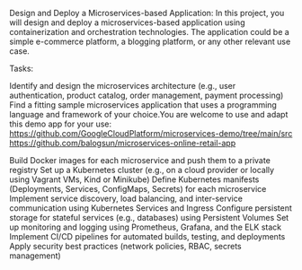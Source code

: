 Design and Deploy a Microservices-based Application:
In this project, you will design and deploy a microservices-based application using containerization and orchestration technologies. The application could be a simple e-commerce platform, a blogging platform, or any other relevant use case.

Tasks:

Identify and design the microservices architecture (e.g., user authentication, product catalog, order management, payment processing)
Find a fitting sample microservices application that uses a programming language and framework of your choice.You are welcome to use and adapt this demo app for your use: 
https://github.com/GoogleCloudPlatform/microservices-demo/tree/main/src
https://github.com/balogsun/microservices-online-retail-app

Build Docker images for each microservice and push them to a private registry
Set up a Kubernetes cluster (e.g., on a cloud provider or locally using Vagrant VMs,  Kind or Minikube)
Define Kubernetes manifests (Deployments, Services, ConfigMaps, Secrets) for each microservice
Implement service discovery, load balancing, and inter-service communication using Kubernetes Services and Ingress
Configure persistent storage for stateful services (e.g., databases) using Persistent Volumes
Set up monitoring and logging using Prometheus, Grafana, and the ELK stack
Implement CI/CD pipelines for automated builds, testing, and deployments
Apply security best practices (network policies, RBAC, secrets management)
